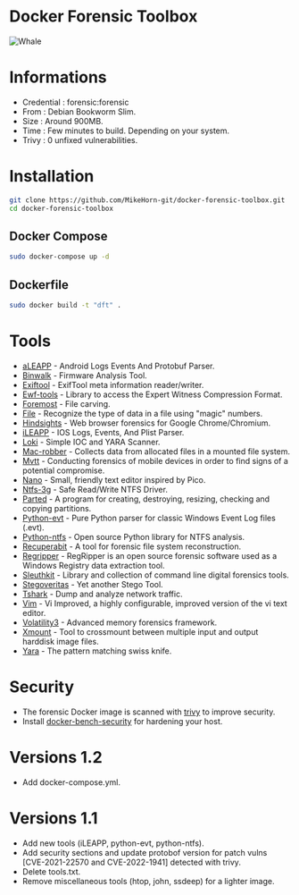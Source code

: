 # Docker Forensic Toolbox

![Whale](https://github.com/MikeHorn-git/docker-forensic-toolbox/assets/123373126/b6897176-b7dd-4cec-ae55-9bcdc93c6e12)

# Informations
* Credential : forensic:forensic
* From : Debian Bookworm Slim.
* Size : Around 900MB.
* Time : Few minutes to build. Depending on your system.
* Trivy : 0 unfixed vulnerabilities.

# Installation
```bash
git clone https://github.com/MikeHorn-git/docker-forensic-toolbox.git
cd docker-forensic-toolbox
```
## Docker Compose
```bash
sudo docker-compose up -d
```

## Dockerfile
```bash
sudo docker build -t "dft" .
```

# Tools
* [aLEAPP](https://github.com/abrignoni/ALEAPP)                       - Android Logs Events And Protobuf Parser.
* [Binwalk](https://github.com/ReFirmLabs/binwalk)                    - Firmware Analysis Tool.
* [Exiftool](https://github.com/exiftool/exiftool)                    - ExifTool meta information reader/writer.
* [Ewf-tools](https://github.com/libyal/libewf)                       - Library to access the Expert Witness Compression Format.
* [Foremost](https://github.com/korczis/foremost)                     - File carving.
* [File](https://packages.debian.org/bookworm/file)                   - Recognize the type of data in a file using "magic" numbers.
* [Hindsights](https://github.com/obsidianforensics/hindsight)        - Web browser forensics for Google Chrome/Chromium.
* [iLEAPP](https://github.com/abrignoni/iLEAPP)                       - IOS Logs, Events, And Plist Parser.
* [Loki](https://github.com/Neo23x0/Loki)                             - Simple IOC and YARA Scanner.
* [Mac-robber](https://www.kali.org/tools/mac-robber/)                - Collects data from allocated files in a mounted file system.
* [Mvtt](https://github.com/mvt-project/mvt)                           - Conducting forensics of mobile devices in order to find signs of a potential compromise.
* [Nano](https://www.nano-editor.org/)                                - Small, friendly text editor inspired by Pico.
* [Ntfs-3g](https://github.com/tuxera/ntfs-3g)                        - Safe Read/Write NTFS Driver.
* [Parted](https://wiki.archlinux.org/title/Parted)                   - A program for creating, destroying, resizing, checking and copying partitions.
* [Python-evt](https://github.com/williballenthin/python-evt)         - Pure Python parser for classic Windows Event Log files (.evt).
* [Python-ntfs](https://github.com/williballenthin/python-ntfs)       - Open source Python library for NTFS analysis.
* [Recuperabit](https://github.com/Lazza/RecuperaBit)                 - A tool for forensic file system reconstruction.
* [Regripper](https://github.com/keydet89/RegRipper3.0)               - RegRipper is an open source forensic software used as a Windows Registry data extraction tool.
* [Sleuthkit](https://github.com/sleuthkit/sleuthkit)                 - Library and collection of command line digital forensics tools.
* [Stegoveritas](https://github.com/bannsec/stegoVeritas)             - Yet another Stego Tool.
* [Tshark](https://www.wireshark.org/docs/man-pages/tshark.html)      - Dump and analyze network traffic.
* [Vim](https://www.vim.org/)                                         - Vi Improved, a highly configurable, improved version of the vi text editor.
* [Volatility3](https://github.com/volatilityfoundation/volatility3)  - Advanced memory forensics framework.
* [Xmount](https://www.pinguin.lu/xmount)                             - Tool to crossmount between multiple input and output harddisk image files.
* [Yara](https://github.com/VirusTotal/yara)                          - The pattern matching swiss knife.

# Security
* The forensic Docker image is scanned with [trivy](https://github.com/aquasecurity/trivy) to improve security.
* Install [docker-bench-security](https://github.com/docker/docker-bench-security) for hardening your host.

# Versions 1.2
* Add docker-compose.yml.

# Versions 1.1
* Add new tools (iLEAPP, python-evt, python-ntfs).
* Add security sections and update protobof version for patch vulns [CVE-2021-22570 and CVE-2022-1941] detected with trivy.
* Delete tools.txt.
* Remove miscellaneous tools (htop, john, ssdeep) for a lighter image.
